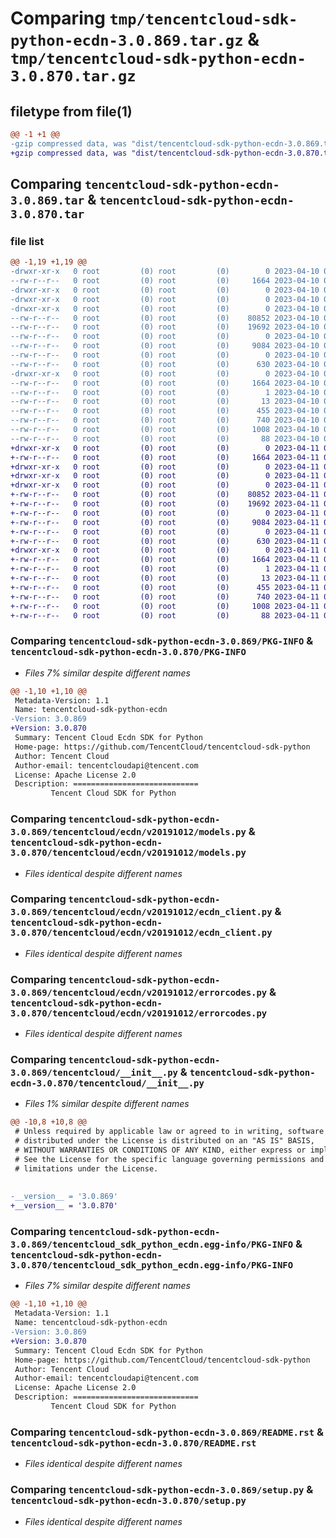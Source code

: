 # Comparing `tmp/tencentcloud-sdk-python-ecdn-3.0.869.tar.gz` & `tmp/tencentcloud-sdk-python-ecdn-3.0.870.tar.gz`

## filetype from file(1)

```diff
@@ -1 +1 @@
-gzip compressed data, was "dist/tencentcloud-sdk-python-ecdn-3.0.869.tar", last modified: Mon Apr 10 03:04:40 2023, max compression
+gzip compressed data, was "dist/tencentcloud-sdk-python-ecdn-3.0.870.tar", last modified: Tue Apr 11 03:37:52 2023, max compression
```

## Comparing `tencentcloud-sdk-python-ecdn-3.0.869.tar` & `tencentcloud-sdk-python-ecdn-3.0.870.tar`

### file list

```diff
@@ -1,19 +1,19 @@
-drwxr-xr-x   0 root         (0) root         (0)        0 2023-04-10 03:04:40.000000 tencentcloud-sdk-python-ecdn-3.0.869/
--rw-r--r--   0 root         (0) root         (0)     1664 2023-04-10 03:04:40.000000 tencentcloud-sdk-python-ecdn-3.0.869/PKG-INFO
-drwxr-xr-x   0 root         (0) root         (0)        0 2023-04-10 03:04:40.000000 tencentcloud-sdk-python-ecdn-3.0.869/tencentcloud/
-drwxr-xr-x   0 root         (0) root         (0)        0 2023-04-10 03:04:40.000000 tencentcloud-sdk-python-ecdn-3.0.869/tencentcloud/ecdn/
-drwxr-xr-x   0 root         (0) root         (0)        0 2023-04-10 03:04:40.000000 tencentcloud-sdk-python-ecdn-3.0.869/tencentcloud/ecdn/v20191012/
--rw-r--r--   0 root         (0) root         (0)    80852 2023-04-10 03:04:40.000000 tencentcloud-sdk-python-ecdn-3.0.869/tencentcloud/ecdn/v20191012/models.py
--rw-r--r--   0 root         (0) root         (0)    19692 2023-04-10 03:04:40.000000 tencentcloud-sdk-python-ecdn-3.0.869/tencentcloud/ecdn/v20191012/ecdn_client.py
--rw-r--r--   0 root         (0) root         (0)        0 2023-04-10 03:04:40.000000 tencentcloud-sdk-python-ecdn-3.0.869/tencentcloud/ecdn/v20191012/__init__.py
--rw-r--r--   0 root         (0) root         (0)     9084 2023-04-10 03:04:40.000000 tencentcloud-sdk-python-ecdn-3.0.869/tencentcloud/ecdn/v20191012/errorcodes.py
--rw-r--r--   0 root         (0) root         (0)        0 2023-04-10 03:04:40.000000 tencentcloud-sdk-python-ecdn-3.0.869/tencentcloud/ecdn/__init__.py
--rw-r--r--   0 root         (0) root         (0)      630 2023-04-10 03:04:40.000000 tencentcloud-sdk-python-ecdn-3.0.869/tencentcloud/__init__.py
-drwxr-xr-x   0 root         (0) root         (0)        0 2023-04-10 03:04:40.000000 tencentcloud-sdk-python-ecdn-3.0.869/tencentcloud_sdk_python_ecdn.egg-info/
--rw-r--r--   0 root         (0) root         (0)     1664 2023-04-10 03:04:40.000000 tencentcloud-sdk-python-ecdn-3.0.869/tencentcloud_sdk_python_ecdn.egg-info/PKG-INFO
--rw-r--r--   0 root         (0) root         (0)        1 2023-04-10 03:04:40.000000 tencentcloud-sdk-python-ecdn-3.0.869/tencentcloud_sdk_python_ecdn.egg-info/dependency_links.txt
--rw-r--r--   0 root         (0) root         (0)       13 2023-04-10 03:04:40.000000 tencentcloud-sdk-python-ecdn-3.0.869/tencentcloud_sdk_python_ecdn.egg-info/top_level.txt
--rw-r--r--   0 root         (0) root         (0)      455 2023-04-10 03:04:40.000000 tencentcloud-sdk-python-ecdn-3.0.869/tencentcloud_sdk_python_ecdn.egg-info/SOURCES.txt
--rw-r--r--   0 root         (0) root         (0)      740 2023-04-10 03:04:40.000000 tencentcloud-sdk-python-ecdn-3.0.869/README.rst
--rw-r--r--   0 root         (0) root         (0)     1008 2023-04-10 03:04:40.000000 tencentcloud-sdk-python-ecdn-3.0.869/setup.py
--rw-r--r--   0 root         (0) root         (0)       88 2023-04-10 03:04:40.000000 tencentcloud-sdk-python-ecdn-3.0.869/setup.cfg
+drwxr-xr-x   0 root         (0) root         (0)        0 2023-04-11 03:37:52.000000 tencentcloud-sdk-python-ecdn-3.0.870/
+-rw-r--r--   0 root         (0) root         (0)     1664 2023-04-11 03:37:52.000000 tencentcloud-sdk-python-ecdn-3.0.870/PKG-INFO
+drwxr-xr-x   0 root         (0) root         (0)        0 2023-04-11 03:37:52.000000 tencentcloud-sdk-python-ecdn-3.0.870/tencentcloud/
+drwxr-xr-x   0 root         (0) root         (0)        0 2023-04-11 03:37:52.000000 tencentcloud-sdk-python-ecdn-3.0.870/tencentcloud/ecdn/
+drwxr-xr-x   0 root         (0) root         (0)        0 2023-04-11 03:37:52.000000 tencentcloud-sdk-python-ecdn-3.0.870/tencentcloud/ecdn/v20191012/
+-rw-r--r--   0 root         (0) root         (0)    80852 2023-04-11 03:37:52.000000 tencentcloud-sdk-python-ecdn-3.0.870/tencentcloud/ecdn/v20191012/models.py
+-rw-r--r--   0 root         (0) root         (0)    19692 2023-04-11 03:37:52.000000 tencentcloud-sdk-python-ecdn-3.0.870/tencentcloud/ecdn/v20191012/ecdn_client.py
+-rw-r--r--   0 root         (0) root         (0)        0 2023-04-11 03:37:52.000000 tencentcloud-sdk-python-ecdn-3.0.870/tencentcloud/ecdn/v20191012/__init__.py
+-rw-r--r--   0 root         (0) root         (0)     9084 2023-04-11 03:37:52.000000 tencentcloud-sdk-python-ecdn-3.0.870/tencentcloud/ecdn/v20191012/errorcodes.py
+-rw-r--r--   0 root         (0) root         (0)        0 2023-04-11 03:37:52.000000 tencentcloud-sdk-python-ecdn-3.0.870/tencentcloud/ecdn/__init__.py
+-rw-r--r--   0 root         (0) root         (0)      630 2023-04-11 03:37:52.000000 tencentcloud-sdk-python-ecdn-3.0.870/tencentcloud/__init__.py
+drwxr-xr-x   0 root         (0) root         (0)        0 2023-04-11 03:37:52.000000 tencentcloud-sdk-python-ecdn-3.0.870/tencentcloud_sdk_python_ecdn.egg-info/
+-rw-r--r--   0 root         (0) root         (0)     1664 2023-04-11 03:37:52.000000 tencentcloud-sdk-python-ecdn-3.0.870/tencentcloud_sdk_python_ecdn.egg-info/PKG-INFO
+-rw-r--r--   0 root         (0) root         (0)        1 2023-04-11 03:37:52.000000 tencentcloud-sdk-python-ecdn-3.0.870/tencentcloud_sdk_python_ecdn.egg-info/dependency_links.txt
+-rw-r--r--   0 root         (0) root         (0)       13 2023-04-11 03:37:52.000000 tencentcloud-sdk-python-ecdn-3.0.870/tencentcloud_sdk_python_ecdn.egg-info/top_level.txt
+-rw-r--r--   0 root         (0) root         (0)      455 2023-04-11 03:37:52.000000 tencentcloud-sdk-python-ecdn-3.0.870/tencentcloud_sdk_python_ecdn.egg-info/SOURCES.txt
+-rw-r--r--   0 root         (0) root         (0)      740 2023-04-11 03:37:52.000000 tencentcloud-sdk-python-ecdn-3.0.870/README.rst
+-rw-r--r--   0 root         (0) root         (0)     1008 2023-04-11 03:37:52.000000 tencentcloud-sdk-python-ecdn-3.0.870/setup.py
+-rw-r--r--   0 root         (0) root         (0)       88 2023-04-11 03:37:52.000000 tencentcloud-sdk-python-ecdn-3.0.870/setup.cfg
```

### Comparing `tencentcloud-sdk-python-ecdn-3.0.869/PKG-INFO` & `tencentcloud-sdk-python-ecdn-3.0.870/PKG-INFO`

 * *Files 7% similar despite different names*

```diff
@@ -1,10 +1,10 @@
 Metadata-Version: 1.1
 Name: tencentcloud-sdk-python-ecdn
-Version: 3.0.869
+Version: 3.0.870
 Summary: Tencent Cloud Ecdn SDK for Python
 Home-page: https://github.com/TencentCloud/tencentcloud-sdk-python
 Author: Tencent Cloud
 Author-email: tencentcloudapi@tencent.com
 License: Apache License 2.0
 Description: ============================
         Tencent Cloud SDK for Python
```

### Comparing `tencentcloud-sdk-python-ecdn-3.0.869/tencentcloud/ecdn/v20191012/models.py` & `tencentcloud-sdk-python-ecdn-3.0.870/tencentcloud/ecdn/v20191012/models.py`

 * *Files identical despite different names*

### Comparing `tencentcloud-sdk-python-ecdn-3.0.869/tencentcloud/ecdn/v20191012/ecdn_client.py` & `tencentcloud-sdk-python-ecdn-3.0.870/tencentcloud/ecdn/v20191012/ecdn_client.py`

 * *Files identical despite different names*

### Comparing `tencentcloud-sdk-python-ecdn-3.0.869/tencentcloud/ecdn/v20191012/errorcodes.py` & `tencentcloud-sdk-python-ecdn-3.0.870/tencentcloud/ecdn/v20191012/errorcodes.py`

 * *Files identical despite different names*

### Comparing `tencentcloud-sdk-python-ecdn-3.0.869/tencentcloud/__init__.py` & `tencentcloud-sdk-python-ecdn-3.0.870/tencentcloud/__init__.py`

 * *Files 1% similar despite different names*

```diff
@@ -10,8 +10,8 @@
 # Unless required by applicable law or agreed to in writing, software
 # distributed under the License is distributed on an "AS IS" BASIS,
 # WITHOUT WARRANTIES OR CONDITIONS OF ANY KIND, either express or implied.
 # See the License for the specific language governing permissions and
 # limitations under the License.
 
 
-__version__ = '3.0.869'
+__version__ = '3.0.870'
```

### Comparing `tencentcloud-sdk-python-ecdn-3.0.869/tencentcloud_sdk_python_ecdn.egg-info/PKG-INFO` & `tencentcloud-sdk-python-ecdn-3.0.870/tencentcloud_sdk_python_ecdn.egg-info/PKG-INFO`

 * *Files 7% similar despite different names*

```diff
@@ -1,10 +1,10 @@
 Metadata-Version: 1.1
 Name: tencentcloud-sdk-python-ecdn
-Version: 3.0.869
+Version: 3.0.870
 Summary: Tencent Cloud Ecdn SDK for Python
 Home-page: https://github.com/TencentCloud/tencentcloud-sdk-python
 Author: Tencent Cloud
 Author-email: tencentcloudapi@tencent.com
 License: Apache License 2.0
 Description: ============================
         Tencent Cloud SDK for Python
```

### Comparing `tencentcloud-sdk-python-ecdn-3.0.869/README.rst` & `tencentcloud-sdk-python-ecdn-3.0.870/README.rst`

 * *Files identical despite different names*

### Comparing `tencentcloud-sdk-python-ecdn-3.0.869/setup.py` & `tencentcloud-sdk-python-ecdn-3.0.870/setup.py`

 * *Files identical despite different names*

